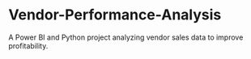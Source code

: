 # Vendor-Performance-Analysis
A Power BI and Python project analyzing vendor sales data to improve profitability.
